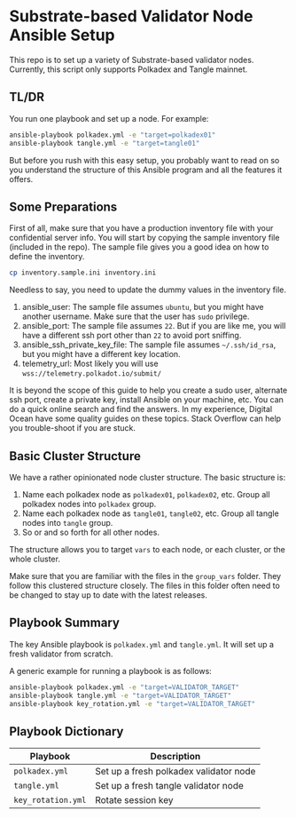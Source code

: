 # Substrate-based Validator Node Ansible Setup

This repo is to set up a variety of Substrate-based validator nodes. Currently, this script only supports Polkadex and Tangle mainnet.

## TL/DR

You run one playbook and set up a node. For example:

```bash
ansible-playbook polkadex.yml -e "target=polkadex01"
ansible-playbook tangle.yml -e "target=tangle01"
```

But before you rush with this easy setup, you probably want to read on so you understand the structure of this Ansible program and all the features it offers.

## Some Preparations

First of all, make sure that you have a production inventory file with your confidential server info. You will start by copying the sample inventory file (included in the repo). The sample file gives you a good idea on how to define the inventory.

```bash
cp inventory.sample.ini inventory.ini
```

Needless to say, you need to update the dummy values in the inventory file.

1. ansible_user: The sample file assumes `ubuntu`, but you might have another username. Make sure that the user has `sudo` privilege.
1. ansible_port: The sample file assumes `22`. But if you are like me, you will have a different ssh port other than `22` to avoid port sniffing.
1. ansible_ssh_private_key_file: The sample file assumes `~/.ssh/id_rsa`, but you might have a different key location.
1. telemetry_url: Most likely you will use `wss://telemetry.polkadot.io/submit/`

It is beyond the scope of this guide to help you create a sudo user, alternate ssh port, create a private key, install Ansible on your machine, etc. You can do a quick online search and find the answers. In my experience, Digital Ocean have some quality guides on these topics. Stack Overflow can help you trouble-shoot if you are stuck.

## Basic Cluster Structure

We have a rather opinionated node cluster structure. The basic structure is:

1. Name each polkadex node as `polkadex01`, `polkadex02`, etc. Group all polkadex nodes into `polkadex` group.
1. Name each polkadex node as `tangle01`, `tangle02`, etc. Group all tangle nodes into `tangle` group.
1. So or and so forth for all other nodes.

The structure allows you to target `vars` to each node, or each cluster, or the whole cluster.

Make sure that you are familiar with the files in the `group_vars` folder. They follow this clustered structure closely. The files in this folder often need to be changed to stay up to date with the latest releases.

## Playbook Summary

The key Ansible playbook is `polkadex.yml` and `tangle.yml`. It will set up a fresh validator from scratch.

A generic example for running a playbook is as follows:

```bash
ansible-playbook polkadex.yml -e "target=VALIDATOR_TARGET"
ansible-playbook tangle.yml -e "target=VALIDATOR_TARGET"
ansible-playbook key_rotation.yml -e "target=VALIDATOR_TARGET"
```

## Playbook Dictionary

| Playbook           | Description                            |
| ------------------ | -------------------------------------- |
| `polkadex.yml`     | Set up a fresh polkadex validator node |
| `tangle.yml`       | Set up a fresh tangle validator node   |
| `key_rotation.yml` | Rotate session key                     |

